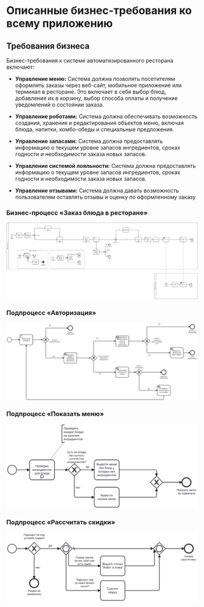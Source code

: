 # Описанные бизнес-требования ко всему приложению

## Требования бизнеса

Бизнес-требования к системе автоматизированного ресторана включают:

- **Управление меню:** 
   Система должна позволять посетителям оформлять заказы через веб-сайт, мобильное приложение или терминал в ресторане. Это включает в себя выбор блюд, добавление их в корзину, выбор способа оплаты и получение уведомлений о состоянии заказа.

- **Управление роботами:** 
   Система должна обеспечивать возможность создания, хранения и редактирования объектов меню, включая блюда, напитки, комбо-обеды и специальные предложения. 

- **Управление запасами:** 
   Система должна предоставлять информацию о текущем уровне запасов ингредиентов, сроках годности и необходимости заказа новых запасов. 

- **Управление системой лояльности:** 
   Система должна предоставлять информацию о текущем уровне запасов ингредиентов, сроках годности и необходимости заказа новых запасов. 

- **Управление отзывами:** 
   Система должна давать возможность пользователям оставлять отзывы и оценку по оформленному заказу

### Бизнес-процесс «Заказ блюда в ресторане»

![BPMN диаграмма](diagrams/include/BPMN-1.svg)

### Подпроцесс «Авторизация»

![BPMN диаграмма](diagrams/include/BPMN-2.svg)

### Подпроцесс «Показать меню»

![BPMN диаграмма](diagrams/include/BPMN-3.svg)

### Подпроцесс «Рассчитать скидки»

![BPMN диаграмма](diagrams/include/BPMN-4.svg)
